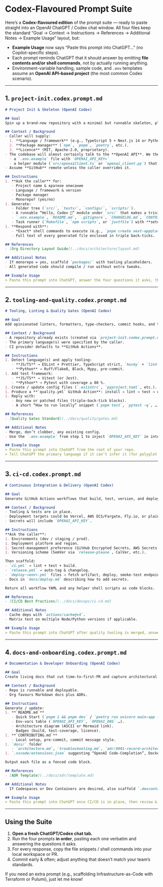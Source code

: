 # Codex-Flavoured Prompt Suite

Here’s a **Codex-flavoured edition** of the prompt suite — ready to paste straight into an OpenAI ChatGPT / Codex chat window.
All four files keep the standard “Goal → Context → Instructions → References → Additional Notes → Example Usage” layout, but:

* **Example Usage** now says “Paste this prompt into ChatGPT…” (no Copilot-specific steps).
* Each prompt reminds ChatGPT that it should answer by emitting **file contents and/or shell commands**, not by actually running anything.
* Environment-variable handling, sample code, and `.env` templates assume an **OpenAI API–based project** (the most common Codex scenario).

---

## 1. `project-init.codex.prompt.md`

```markdown
# Project Init & Skeleton (OpenAI Codex)

## Goal
Spin up a brand-new repository with a minimal but runnable skeleton, plus a one-command local dev experience.

## Context / Background
- Caller will supply:  
  1. **Language / framework** (e.g., TypeScript 5 + Next.js 14 or Python 3.12 + FastAPI).  
  2. **Package manager** (`npm`, `pnpm`, `poetry`, etc.).  
  3. **Licence** (MIT, Apache-2.0, proprietary).  
- The codebase will almost certainly talk to the **OpenAI API**. We therefore expect:  
  - a `.env.example` file with `OPENAI_API_KEY=`  
  - a helper module (`src/openaiClient.ts` or `openai_client.py`) that wraps `openai` calls.  
- Assume **GitHub** remote unless the caller overrides it.

## Instructions
1. **Ask the caller** for:
   - Project name & краткое описание  
   - Language / framework & version  
   - Package manager  
   - Monorepo? (yes/no)  
1. Generate:
   - Folder tree (`src/`, `tests/`, `configs/`, `scripts/`).  
   - A runnable “Hello, Codex 🚀” module under `src/` that makes a trivial `openai.ChatCompletion.create` call using the env var.  
   - `.env.example`, `README.md`, `.gitignore`, `CHANGELOG.md`, `CONTRIBUTING.md`.  
   - Task runner (`Makefile`, `npm scripts`, or `justfile`) with **setup / start / test / lint** targets.  
1. **Respond with**:
   - *Exact* shell commands to execute (e.g., `pnpm create next-app@latest …`).  
   - Full text of every generated file enclosed in triple back-ticks.  

## References
- [Org Directory Layout Guide](../docs/architecture/layout.md)

## Additional Notes
- If monorepo = yes, scaffold `packages/` with tooling placeholders.  
- All generated code should compile / run without extra tweaks.

## Example Usage
> Paste this prompt into ChatGPT, answer the four questions it asks, then copy the shell commands and file snippets into your editor/terminal.
```

---

## 2. `tooling-and-quality.codex.prompt.md`

```markdown
# Tooling, Linting & Quality Gates (OpenAI Codex)

## Goal
Add opinionated linters, formatters, type-checkers, commit hooks, and test frameworks so the repo “fails fast” on bad code.

## Context / Background
- A repository already exists (created via `project-init.codex.prompt.md`).  
- The primary language(s) were specified by the caller.  
- CI provider defaults to **GitHub Actions**.

## Instructions
1. Detect language(s) and apply tooling:
   - **JS/TS** → ESLint + Prettier, TypeScript strict, `husky` + `lint-staged`.  
   - **Python** → Ruff/Flake8, Black, Mypy, pre-commit.  
1. Add test framework:
   - **JS/TS** → Vitest (or Jest).  
   - **Python** → Pytest with coverage ≥ 80 %.  
1. Create / update config files (`.eslintrc`, `pyproject.toml`, etc.).  
1. Produce a **`quality.yml` GitHub Action**: install → lint → test → upload coverage.  
1. Reply with:
   - Any new or patched files (triple-back-tick blocks).  
   - A short “How to run locally” snippet (`pnpm test`, `pytest -q`, …).

## References
- [Quality Gates Standard](../docs/quality/gates.md)

## Additional Notes
- Merge, don’t clobber, any existing config.  
- Use the `.env.example` from step 1 to inject `OPENAI_API_KEY` in integration tests if needed.

## Example Usage
> Paste this prompt into ChatGPT from the root of your repo.  
> Tell ChatGPT the primary language if it can’t infer it (for polyglot repos).
```

---

## 3. `ci-cd.codex.prompt.md`

```markdown
# Continuous Integration & Delivery (OpenAI Codex)

## Goal
Generate GitHub Actions workflows that build, test, version, and deploy the app (often a containerised service that calls the OpenAI API).

## Context / Background
- Tooling & tests are in place.  
- Deployment targets could be Vercel, AWS ECS/Fargate, Fly.io, or plain Docker Compose on a VM.  
- Secrets will include `OPENAI_API_KEY`.

## Instructions
**Ask the caller**:
1. Environments (dev / staging / prod).  
1. Deployment platform and region.  
1. Secret-management preference (GitHub Encrypted Secrets, AWS Secrets Manager, Vault…).  
1. Versioning scheme (SemVer via `release-please`, CalVer, etc.).  

Then scaffold:
- `ci.yml` → lint + test + build.  
- `release.yml` → auto-tag & changelog.  
- `deploy-<env>.yml` files → fetch artifact, deploy, smoke-test endpoint that internally calls OpenAI with `echo` prompt “ping”.  
- Docs in `docs/deploy.md` describing how to add secrets.

Return all workflow YAML and any helper shell scripts as code blocks.

## References
- [CI/CD Best Practices](../docs/devops/ci-cd.md)

## Additional Notes
- Cache deps with `actions/cache@v4`.  
- Matrix test on multiple Node/Python versions if applicable.

## Example Usage
> Paste this prompt into ChatGPT after quality tooling is merged, answer the four questions, then commit the generated `.github/workflows/*`.
```

---

## 4. `docs-and-onboarding.codex.prompt.md`

```markdown
# Documentation & Developer Onboarding (OpenAI Codex)

## Goal
Create living docs that cut time-to-first-PR and capture architectural decisions.

## Context / Background
- Repo is runnable and deployable.  
- Org favours Markdown docs plus ADRs.

## Instructions
Generate / update:
1. **`README.md`**  
   - Quick Start (`pnpm i && pnpm dev` / `poetry run uvicorn main:app --reload`).  
   - Env-vars table (`OPENAI_API_KEY`, `OPENAI_ORG` …).  
   - Architecture diagram (ASCII or Mermaid link).  
   - Badges (build, test-coverage, licence).  
1. **`CONTRIBUTING.md`**  
   - Local setup, pre-commit, commit message style.  
1. `docs/` folder  
   - `architecture.md`, `troubleshooting.md`, `adr/0001-record-architecture-decisions.md`.  
1. `.vscode/extensions.json` suggesting “OpenAI Code-Completion”, Docker, and ESLint plugins.  

Output each file as a fenced code block.

## References
- [ADR Template](../docs/adr/template.md)

## Additional Notes
- If Codespaces or Dev Containers are desired, also scaffold `.devcontainer/`.

## Example Usage
> Paste this prompt into ChatGPT once CI/CD is in place, then review & commit the generated docs.
```

---

## Using the Suite

1. **Open a fresh ChatGPT/Codex chat tab.**
1. Run the four prompts **in order**, pasting each one verbatim and answering the questions it asks.
1. For every response, copy the file snippets / shell commands into your local workspace or PR.
1. Commit early & often; adjust anything that doesn’t match your team’s standards.

If you need an extra prompt (e.g., scaffolding Infrastructure-as-Code with Terraform or Pulumi), just let me know!
